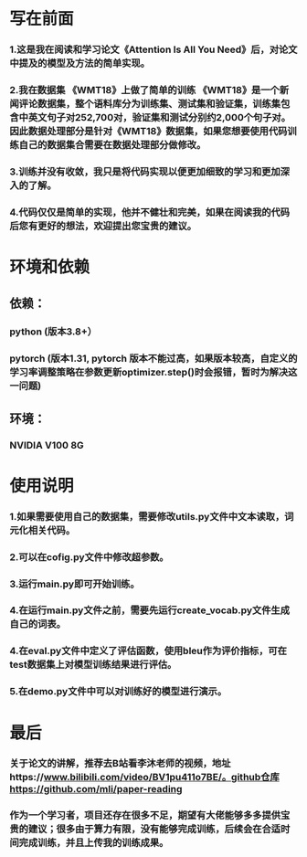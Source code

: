 # 写在前面
### 1.这是我在阅读和学习论文《Attention Is All You Need》后，对论文中提及的模型及方法的简单实现。
### 2.我在数据集 《WMT18》上做了简单的训练 《WMT18》是一个新闻评论数据集，整个语料库分为训练集、测试集和验证集，训练集包含中英文句子对252,700对，验证集和测试分别约2,000个句子对。因此数据处理部分是针对《WMT18》数据集，如果您想要使用代码训练自己的数据集合需要在数据处理部分做修改。
### 3.训练并没有收敛，我只是将代码实现以便更加细致的学习和更加深入的了解。
### 4.代码仅仅是简单的实现，他并不健壮和完美，如果在阅读我的代码后您有更好的想法，欢迎提出您宝贵的建议。
# 环境和依赖
## 依赖：
### python (版本3.8+）
### pytorch (版本1.31, pytorch 版本不能过高，如果版本较高，自定义的学习率调整策略在参数更新optimizer.step()时会报错，暂时为解决这一问题)
## 环境：
### NVIDIA V100 8G
# 使用说明
### 1.如果需要使用自己的数据集，需要修改utils.py文件中文本读取，词元化相关代码。
### 2.可以在cofig.py文件中修改超参数。
### 3.运行main.py即可开始训练。
### 4.在运行main.py文件之前，需要先运行create_vocab.py文件生成自己的词表。
### 4.在eval.py文件中定义了评估函数，使用bleu作为评价指标，可在test数据集上对模型训练结果进行评估。
### 5.在demo.py文件中可以对训练好的模型进行演示。
# 最后
### 关于论文的讲解，推荐去B站看李沐老师的视频，地址https://www.bilibili.com/video/BV1pu411o7BE/。github仓库https://github.com/mli/paper-reading
### 作为一个学习者，项目还存在很多不足，期望有大佬能够多多提供宝贵的建议；很多由于算力有限，没有能够完成训练，后续会在合适时间完成训练，并且上传我的训练成果。
